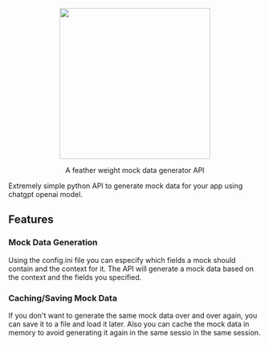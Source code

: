<p align="center">
<img src="https://github.com/guilherme096/mockary/assets/69405307/6c66e2d5-6758-4d64-a003-ed76804ecdf2" height="300">
</p>
<p align="center">
A feather weight mock data generator API
</p>

Extremely simple python API to generate mock data for your app using chatgpt openai model.

## Features

### Mock Data Generation

Using the config.ini file you can especify which fields a mock should contain and the context for it. The API will generate a mock data based on the context and the fields you specified.

### Caching/Saving Mock Data

If you don't want to generate the same mock data over and over again, you can save it to a file and load it later.
Also you can cache the mock data in memory to avoid generating it again in the same sessio in the same session.
